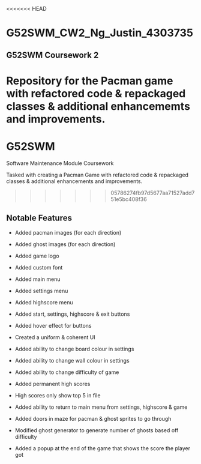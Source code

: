 <<<<<<< HEAD
# G52SWM_CW2_Ng_Justin_4303735

## G52SWM Coursework 2

Repository for the Pacman game with refactored code & repackaged classes & additional enhancememts and improvements.
=======
# G52SWM
Software Maintenance Module Coursework

Tasked with creating a Pacman Game with refactored code & repackaged classes & additional enhancements and improvements.
>>>>>>> 05786274fb97d5677aa71527add751e5bc408f36

## Notable Features

- Added pacman images (for each direction)
- Added ghost images (for each direction)
- Added game logo
- Added custom font
- Added main menu
- Added settings menu
- Added highscore menu
- Added start, settings, highscore & exit buttons
- Added hover effect for buttons

- Created a uniform & coherent UI

- Added ability to change board colour in settings
- Added ability to change wall colour in settings
- Added ability to change difficulty of game

- Added permanent high scores
- High scores only show top 5 in file

- Added ability to return to main menu from settings, highscore & game

- Added doors in maze for pacman & ghost sprites to go through
- Modified ghost generator to generate number of ghosts based off difficulty
- Added a popup at the end of the game that shows the score the player got
